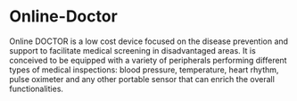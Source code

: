 # Online-Doctor
Online DOCTOR is a low cost device focused on the disease prevention and support to facilitate medical screening in disadvantaged areas. It is conceived to be equipped with a variety of peripherals performing different types of medical inspections: blood pressure, temperature, heart rhythm, pulse oximeter and any other portable sensor that can enrich the overall functionalities.
